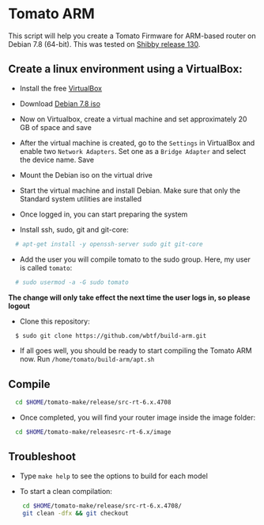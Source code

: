 # Tomato ARM
This script will help you create a Tomato Firmware for ARM-based router on Debian 7.8 (64-bit). This was tested on [Shibby release 130](http://tomato.groov.pl).


Create a linux environment using a VirtualBox:
---------------------
* Install the free [VirtualBox](http://www.virtualbox.org/wiki/Downloads)

* Download [Debian 7.8 iso](http://cdimage.debian.org/mirror/cdimage/archive/7.8.0/amd64/iso-cd/debian-7.8.0-amd64-netinst.iso) 

* Now on Virtualbox, create a virtual machine and set approximately 20 GB of space and save

* After the virtual machine is created, go to the `Settings` in VirtualBox and enable two `Network Adapters`. Set one as a `Bridge Adapter` and select the device name. Save

* Mount the Debian iso on the virtual drive

* Start the virtual machine and install Debian. Make sure that only the Standard system utilities are installed

* Once logged in, you can start preparing the system

* Install ssh, sudo, git and git-core:
```bash
  # apt-get install -y openssh-server sudo git git-core
```

* Add the user you will compile tomato to the sudo group. Here, my user is called `tomato`:
```bash
  # sudo usermod -a -G sudo tomato
```

**The change will only take effect the next time the user logs in, so please logout**

* Clone this repository:
```bash
  $ sudo git clone https://github.com/wbtf/build-arm.git
```

* If all goes well, you should be ready to start compiling the Tomato ARM now. Run ```/home/tomato/build-arm/apt.sh```


Compile
---------------------
```bash
  cd $HOME/tomato-make/release/src-rt-6.x.4708
```

* Once completed, you will find your router image inside the image folder:
```bash
  cd $HOME/tomato-make/releasesrc-rt-6.x/image
 ```



Troubleshoot
---------------------
* Type ```make help``` to see the options to build for each model

* To start a clean compilation:

```bash
    cd $HOME/tomato-make/release/src-rt-6.x.4708/
    git clean -dfx && git checkout
```
